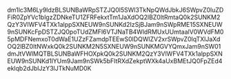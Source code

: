 dm1lc3M6Ly9ldzBLSUNBaWRpSTZJQ0l5SWl3TkNpQWdJbkJ6SWpvZ0luZDFiR0ZpYVc1blgzZDNkeTU1ZFRFekxtTm1JaXdOQ2lBZ0ltRmtaQ0k2SUNKM2QzY3VlWFV4TXk1alppSXNEUW9nSUNKd2IzSjBJam9nSWpRME15SXNEUW9nSUNKcFpDSTZJQ0poTUdZMFl6VTJNaTB4WldRMUxUUmtaalV0WVdFM05pMDFNemxoT0dWaE1UZzFZamdpTEEwS0lDQWlZV2xrSWpvZ0lqTXlJaXdOQ2lBZ0ltNWxkQ0k2SUNKM2N5SXNEUW9nSUNKMGVYQmxJam9nSW01dmJtVWlMQTBLSUNBaWFHOXpkQ0k2SUNKM2QzY3VlWFV4TXk1alppSXNEUW9nSUNKd1lYUm9Jam9nSWk5bFltRXdZekptWXk4aUxBMEtJQ0FpZEd4eklqb2dJblJzY3lJTkNuMD0K
